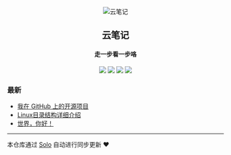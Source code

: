 <p align="center"><img alt="云笔记" src="https://static.b3log.org/images/brand/solo-32.png"></p><h2 align="center">
云笔记
</h2>

<h4 align="center">走一步看一步咯</h4>
<p align="center"><a title="云笔记" target="_blank" href="https://github.com/lisaem/solo-blog"><img src="https://img.shields.io/github/last-commit/lisaem/solo-blog.svg?style=flat-square&color=FF9900"></a>
<a title="GitHub repo size in bytes" target="_blank" href="https://github.com/lisaem/solo-blog"><img src="https://img.shields.io/github/repo-size/lisaem/solo-blog.svg?style=flat-square"></a>
<a title="Solo Version" target="_blank" href="https://github.com/b3log/solo/releases"><img src="https://img.shields.io/badge/solo-3.6.3-f1e05a.svg?style=flat-square&color=blueviolet"></a>
<a title="Hits" target="_blank" href="https://github.com/b3log/hits"><img src="https://hits.b3log.org/lisaem/solo-blog.svg"></a></p>

### 最新

* [我在 GitHub 上的开源项目](http://www.o519.com/my-github-repos)
* [Linux目录结构详细介绍](http://www.o519.com/articles/2019/07/28/1564297999074.html)
* [世界，你好！](http://www.o519.com/hello-solo)



---

本仓库通过 [Solo](https://github.com/b3log/solo) 自动进行同步更新 ❤️ 
